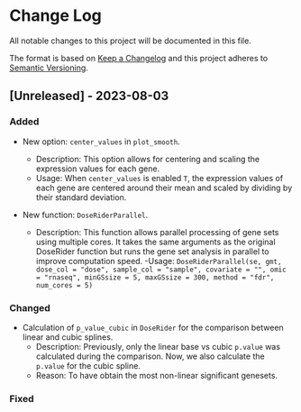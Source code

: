 # Change Log

All notable changes to this project will be documented in this file.

The format is based on [Keep a Changelog](http://keepachangelog.com/) and this project adheres to [Semantic Versioning](http://semver.org/).

## [Unreleased] - 2023-08-03

### Added
- New option: `center_values` in `plot_smooth`.
  - Description: This option allows for centering and scaling the expression values for each gene.
  - Usage: When `center_values` is enabled `T`, the expression values of each gene are centered around their mean and scaled by dividing by their standard deviation.
  
- New function: `DoseRiderParallel`.
  - Description: This function allows parallel processing of gene sets using multiple cores. It takes the same arguments as the original DoseRider function but runs the gene set analysis in parallel to improve computation speed.
  -Usage: `DoseRiderParallel(se, gmt, dose_col = "dose", sample_col = "sample", covariate = "", omic = "rnaseq", minGSsize = 5, maxGSsize = 300, method = "fdr", num_cores = 5)`
  
### Changed
- Calculation of `p_value_cubic` in `DoseRider` for the comparison between linear and cubic splines.
  - Description: Previously, only the linear base vs cubic `p.value` was calculated during the comparison. Now, we also calculate the `p.value` for the cubic spline.
  - Reason: To have obtain the most non-linear significant genesets.

### Fixed
 
